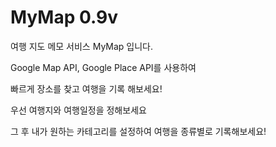 # MyMap 0.9v

여행 지도 메모 서비스 MyMap 입니다.

Google Map API, Google Place API를 사용하여

빠르게 장소를 찾고 여행을 기록 해보세요!

우선 여행지와 여행일정을 정해보세요

그 후 내가 원하는 카테고리를 설정하여 여행을 종류별로 기록해보세요!
